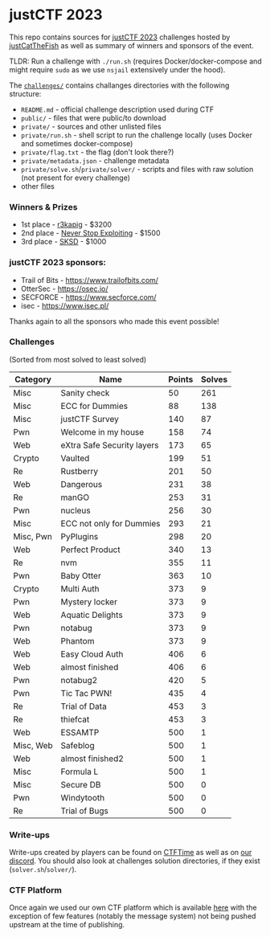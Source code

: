 # justCTF 2023

This repo contains sources for [justCTF 2023](https://2023.justctf.team) challenges hosted by [justCatTheFish](https://ctftime.org/team/33893) as well as summary of winners and sponsors of the event.

TLDR: Run a challenge with `./run.sh` (requires Docker/docker-compose and might require `sudo` as we use `nsjail` extensively under the hood).

The [`challenges/`](./challenges/) contains challanges directories with the following structure:
* `README.md` - official challenge description used during CTF
* `public/` - files that were public/to download
* `private/` - sources and other unlisted files
* `private/run.sh` - shell script to run the challenge locally (uses Docker and sometimes docker-compose)
* `private/flag.txt` - the flag (don't look there?)
* `private/metadata.json` - challenge metadata
* `private/solve.sh`/`private/solver/` - scripts and files with raw solution (not present for every challenge)
* other files


### Winners & Prizes
* 1st place - [r3kapig](https://ctftime.org/team/58979) - $3200
* 2nd place - [Never Stop Exploiting](https://ctftime.org/team/13575) - $1500
* 3rd place - [SKSD](https://ctftime.org/team/211952) - $1000

### justCTF 2023 sponsors:
* Trail of Bits - https://www.trailofbits.com/
* OtterSec - https://osec.io/
* SECFORCE - https://www.secforce.com/
* isec - https://www.isec.pl/

Thanks again to all the sponsors who made this event possible!

### Challenges

(Sorted from most solved to least solved)

| Category  | Name                       | Points | Solves |
|-----------|----------------------------|--------|--------|
| Misc      | Sanity check               | 50     | 261    |
| Misc      | ECC for Dummies            | 88     | 138    |
| Misc      | justCTF Survey             | 140    | 87     |
| Pwn       | Welcome in my house        | 158    | 74     |
| Web       | eXtra Safe Security layers | 173    | 65     |
| Crypto    | Vaulted                    | 199    | 51     |
| Re        | Rustberry                  | 201    | 50     |
| Web       | Dangerous                  | 231    | 38     |
| Re        | manGO                      | 253    | 31     |
| Pwn       | nucleus                    | 256    | 30     |
| Misc      | ECC not only for Dummies   | 293    | 21     |
| Misc, Pwn | PyPlugins                  | 298    | 20     |
| Web       | Perfect Product            | 340    | 13     |
| Re        | nvm                        | 355    | 11     |
| Pwn       | Baby Otter                 | 363    | 10     |
| Crypto    | Multi Auth                 | 373    | 9      |
| Pwn       | Mystery locker             | 373    | 9      |
| Web       | Aquatic Delights           | 373    | 9      |
| Pwn       | notabug                    | 373    | 9      |
| Web       | Phantom                    | 373    | 9      |
| Web       | Easy Cloud Auth            | 406    | 6      |
| Web       | almost finished            | 406    | 6      |
| Pwn       | notabug2                   | 420    | 5      |
| Pwn       | Tic Tac PWN!               | 435    | 4      |
| Re        | Trial of Data              | 453    | 3      |
| Re        | thiefcat                   | 453    | 3      |
| Web       | ESSAMTP                    | 500    | 1      |
| Misc, Web | Safeblog                   | 500    | 1      |
| Web       | almost finished2           | 500    | 1      |
| Misc      | Formula L                  | 500    | 1      |
| Misc      | Secure DB                  | 500    | 0      |
| Pwn       | Windytooth                 | 500    | 0      |
| Re        | Trial of Bugs              | 500    | 0      |


### Write-ups
Write-ups created by players can be found on [CTFTime](https://ctftime.org/event/1930/tasks/) as well as on [our discord](https://discord.gg/phyqdh6). 
You should also look at challenges solution directories, if they exist (`solver.sh`/`solver/`).

### CTF Platform
Once again we used our own CTF platform which is available [here](https://github.com/justcatthefish/ctfplatform) with the exception of few features (notably the message system) not being pushed upstream at the time of publishing.
